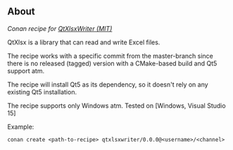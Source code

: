 ## About

*Conan recipe for [QtXlsxWriter (MIT)](https://github.com/VSRonin/QtXlsxWriter)*

QtXlsx is a library that can read and write Excel files.

The recipe works with a specific commit from the master-branch since there is no released (tagged) version with a CMake-based build and Qt5 support atm.

The recipe will install Qt5 as its dependency, so it doesn't rely on any existing Qt5 installation.

The recipe supports only Windows atm.
Tested on [Windows, Visual Studio 15]

Example:
```
conan create <path-to-recipe> qtxlsxwriter/0.0.0@<username>/<channel>
```
